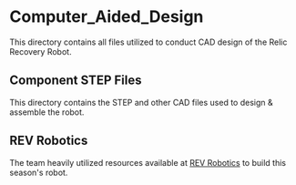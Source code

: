 # Computer_Aided_Design
This directory contains all files utilized to conduct CAD design of the Relic Recovery Robot.

## Component STEP Files
This directory contains the STEP and other CAD files used to design & assemble the robot.

## REV Robotics
The team heavily utilized resources available at [REV Robotics](http://www.revrobotics.com/ftc/) to build this season's robot.
